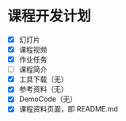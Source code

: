 # 课程开发计划

- [x] 幻灯片
- [x] 课程视频
- [x] 作业任务
- [ ] 课程简介
- [x] 工具下载（无）
- [x] 参考资料（无）
- [x] DemoCode（无）
- [x] 课程资料页面，即 README.md